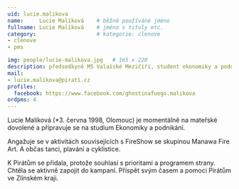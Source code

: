 ```yaml
---
uid: lucie.malikova
name:     Lucie Malíková  	# běžně používáné jméno
fullname: Lucie Malíková  	# jméno s tituly etc.
category:                   # kategorie: clenove
- clenove
- pms

img: people/lucie-malikova.jpg   # 165 x 220
description: předsedkyně MS Valašské Mezičíří, student ekonomiky a podnikání # kratký popis, max 160 znaků
mail:
- lucie.malikova@pirati.cz
profiles:
  facebook: https://www.facebook.com/ghostinafuego.malikova
ordpms: 4  
---
```


Lucie Malíková (*3. června 1998, Olomouc) je momentálně na mateřské dovolené a přípravuje se na studium Ekonomiky a podnikání.

Angažuje se v aktivitách souvisejících s FireShow se skupinou Manawa Fire Art. A občas tanci, plavání a cyklistice.

K Pirátům se přidala, protože souhlasí s prioritami a programem strany. Chtěla se aktivně zapojit do kampaní. Přispět svým časem a pomoci Pirátům ve Zlínském kraji.
